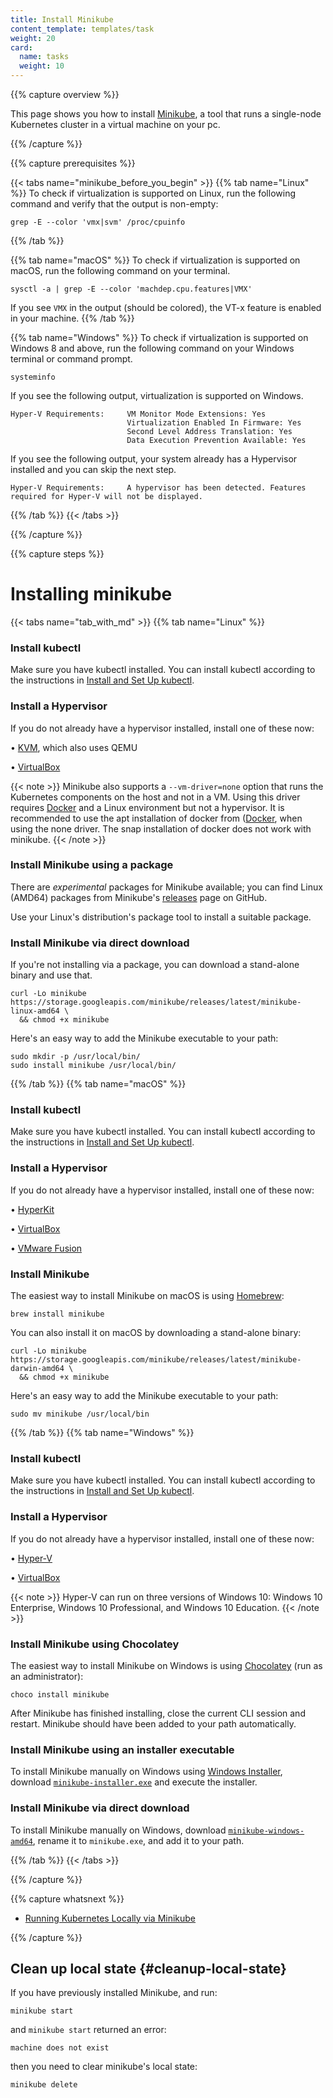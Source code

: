 ```yaml
---
title: Install Minikube
content_template: templates/task
weight: 20
card:
  name: tasks
  weight: 10
---
```


{{% capture overview %}}

This page shows you how to install [Minikube](/docs/tutorials/hello-minikube), a tool that runs a single-node Kubernetes cluster in a virtual machine on your pc.

{{% /capture %}}

{{% capture prerequisites %}}

{{< tabs name="minikube_before_you_begin" >}}
{{% tab name="Linux" %}}
To check if virtualization is supported on Linux, run the following command and verify that the output is non-empty:
```
grep -E --color 'vmx|svm' /proc/cpuinfo
```
{{% /tab %}}

{{% tab name="macOS" %}}
To check if virtualization is supported on macOS, run the following command on your terminal.
```
sysctl -a | grep -E --color 'machdep.cpu.features|VMX' 
```
If you see `VMX` in the output (should be colored), the VT-x feature is enabled in your machine.
{{% /tab %}}

{{% tab name="Windows" %}}
To check if virtualization is supported on Windows 8 and above, run the following command on your Windows terminal or command prompt.
```
systeminfo
```
If you see the following output, virtualization is supported on Windows.
```
Hyper-V Requirements:     VM Monitor Mode Extensions: Yes
                          Virtualization Enabled In Firmware: Yes
                          Second Level Address Translation: Yes
                          Data Execution Prevention Available: Yes
```

If you see the following output, your system already has a Hypervisor installed and you can skip the next step.
```
Hyper-V Requirements:     A hypervisor has been detected. Features required for Hyper-V will not be displayed.
```


{{% /tab %}}
{{< /tabs >}}

{{% /capture %}}

{{% capture steps %}}

# Installing minikube

{{< tabs name="tab_with_md" >}}
{{% tab name="Linux" %}}

### Install kubectl

Make sure you have kubectl installed. You can install kubectl according to the instructions in [Install and Set Up kubectl](/docs/tasks/tools/install-kubectl/#install-kubectl-on-linux).

### Install a Hypervisor

If you do not already have a hypervisor installed, install one of these now:

• [KVM](https://www.linux-kvm.org/), which also uses QEMU

• [VirtualBox](https://www.virtualbox.org/wiki/Downloads)

{{< note >}}
Minikube also supports a `--vm-driver=none` option that runs the Kubernetes components on the host and not in a VM. Using this driver requires [Docker](https://www.docker.com/products/docker-desktop) and a Linux environment but not a hypervisor. It is recommended to use the apt installation of docker from ([Docker](https://www.docker.com/products/docker-desktop), when using the none driver. The snap installation of docker does not work with minikube.
{{< /note >}}

### Install Minikube using a package

There are *experimental* packages for Minikube available; you can find Linux (AMD64) packages
from Minikube's [releases](https://github.com/kubernetes/minikube/releases) page on GitHub.

Use your Linux's distribution's package tool to install a suitable package.

### Install Minikube via direct download

If you're not installing via a package, you can download a stand-alone
binary and use that.

```shell
curl -Lo minikube https://storage.googleapis.com/minikube/releases/latest/minikube-linux-amd64 \
  && chmod +x minikube
```

Here's an easy way to add the Minikube executable to your path:

```shell
sudo mkdir -p /usr/local/bin/
sudo install minikube /usr/local/bin/
```

{{% /tab %}}
{{% tab name="macOS" %}}
### Install kubectl

Make sure you have kubectl installed. You can install kubectl according to the instructions in [Install and Set Up kubectl](/docs/tasks/tools/install-kubectl/#install-kubectl-on-macos).

### Install a Hypervisor

If you do not already have a hypervisor installed, install one of these now:

• [HyperKit](https://github.com/moby/hyperkit)

• [VirtualBox](https://www.virtualbox.org/wiki/Downloads)

• [VMware Fusion](https://www.vmware.com/products/fusion)

### Install Minikube
The easiest way to install Minikube on macOS is using [Homebrew](https://brew.sh):

```shell
brew install minikube
```

You can also install it on macOS by downloading a stand-alone binary:

```shell
curl -Lo minikube https://storage.googleapis.com/minikube/releases/latest/minikube-darwin-amd64 \
  && chmod +x minikube
```

Here's an easy way to add the Minikube executable to your path:

```shell
sudo mv minikube /usr/local/bin
```

{{% /tab %}}
{{% tab name="Windows" %}}
### Install kubectl

Make sure you have kubectl installed. You can install kubectl according to the instructions in [Install and Set Up kubectl](/docs/tasks/tools/install-kubectl/#install-kubectl-on-windows).

### Install a Hypervisor

If you do not already have a hypervisor installed, install one of these now:

• [Hyper-V](https://msdn.microsoft.com/en-us/virtualization/hyperv_on_windows/quick_start/walkthrough_install)

• [VirtualBox](https://www.virtualbox.org/wiki/Downloads)

{{< note >}}
Hyper-V can run on three versions of Windows 10: Windows 10 Enterprise, Windows 10 Professional, and Windows 10 Education.
{{< /note >}}

### Install Minikube using Chocolatey

The easiest way to install Minikube on Windows is using [Chocolatey](https://chocolatey.org/) (run as an administrator):

```shell
choco install minikube
```

After Minikube has finished installing, close the current CLI session and restart. Minikube should have been added to your path automatically.

### Install Minikube using an installer executable

To install Minikube manually on Windows using [Windows Installer](https://docs.microsoft.com/en-us/windows/desktop/msi/windows-installer-portal), download [`minikube-installer.exe`](https://github.com/kubernetes/minikube/releases/latest/download/minikube-installer.exe) and execute the installer.

### Install Minikube via direct download

To install Minikube manually on Windows, download [`minikube-windows-amd64`](https://github.com/kubernetes/minikube/releases/latest), rename it to `minikube.exe`, and add it to your path.

{{% /tab %}}
{{< /tabs >}}


{{% /capture %}}

{{% capture whatsnext %}}

* [Running Kubernetes Locally via Minikube](/docs/setup/learning-environment/minikube/)

{{% /capture %}}

## Clean up local state {#cleanup-local-state}

If you have previously installed Minikube, and run:
```shell
minikube start
```

and `minikube start` returned an error:
```
machine does not exist
```

then you need to clear minikube's local state:
```shell
minikube delete
```
